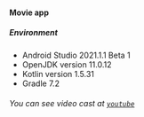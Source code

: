 #### Movie app
##### Environment

- Android Studio 2021.1.1 Beta 1
- OpenJDK version 11.0.12
- Kotlin version 1.5.31
- Gradle 7.2

###### You can see video cast at [`youtube`](https://www.youtube.com/watch?v=mPKpoz3BTRA&list=PLK7Hkn6sI-e280phjJ0ufKTSt9DDLecPb)
